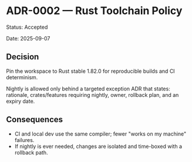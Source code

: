 # ADR-0002 — Rust Toolchain Policy

Status: Accepted

Date: 2025-09-07

## Decision

Pin the workspace to Rust stable 1.82.0 for reproducible builds and CI determinism.

Nightly is allowed only behind a targeted exception ADR that states: rationale, crates/features requiring nightly, owner, rollback plan, and an expiry date.

## Consequences

- CI and local dev use the same compiler; fewer "works on my machine" failures.
- If nightly is ever needed, changes are isolated and time-boxed with a rollback path.
